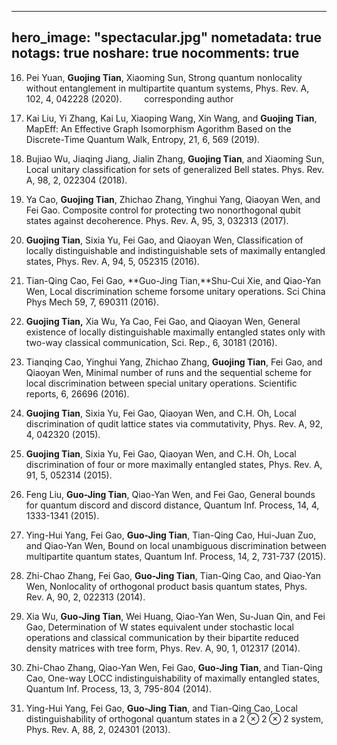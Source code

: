 
---
hero_image: "spectacular.jpg"
nometadata: true
notags: true
noshare: true
nocomments: true
---


16. Pei Yuan, **Guojing Tian**, Xiaoming Sun, Strong quantum nonlocality without entanglement in multipartite quantum systems, Phys. Rev. A, 102, 4, 042228 (2020).
    &emsp;&emsp; 
    corresponding author

15. Kai Liu, Yi Zhang, Kai Lu, Xiaoping Wang, Xin Wang, and **Guojing Tian**, MapEff: An Effective Graph Isomorphism Agorithm Based on the Discrete-Time Quantum Walk, Entropy, 21, 6, 569 (2019).
    &emsp;&emsp;

14. Bujiao Wu, Jiaqing Jiang, Jialin Zhang, **Guojing Tian**, and Xiaoming Sun, Local unitary classification for sets of generalized Bell states. Phys. Rev. A, 98, 2, 022304 (2018).&emsp;&emsp;

13. Ya Cao, **Guojing Tian**, Zhichao Zhang, Yinghui Yang, Qiaoyan Wen, and Fei Gao. Composite control for protecting two nonorthogonal qubit states against decoherence. Phys. Rev. A, 95, 3, 032313 (2017).

12. **Guojing Tian**, Sixia Yu, Fei Gao, and Qiaoyan Wen, Classification of locally distinguishable and indistinguishable sets of maximally entangled states, Phys. Rev. A, 94, 5, 052315 (2016).

11. Tian-Qing Cao, Fei Gao, **Guo-Jing Tian,**Shu-Cui Xie, and Qiao-Yan Wen, Local discrimination scheme forsome unitary operations. Sci China Phys Mech 59, 7, 690311 (2016).

10. **Guojing Tian,** Xia Wu, Ya Cao, Fei Gao, and Qiaoyan Wen, General existence of locally distinguishable maximally entangled states only with two-way classical communication, Sci. Rep., 6, 30181 (2016).

9. Tianqing Cao, Yinghui Yang, Zhichao Zhang, **Guojing Tian**, Fei Gao, and Qiaoyan Wen, Minimal number of runs and the sequential scheme for local discrimination between special unitary operations. Scientific reports, 6, 26696 (2016).

8. **Guojing Tian**, Sixia Yu, Fei Gao, Qiaoyan Wen, and C.H. Oh, Local discrimination of qudit lattice states via commutativity, Phys. Rev. A, 92, 4, 042320 (2015).

7. **Guojing Tian**, Sixia Yu, Fei Gao, Qiaoyan Wen, and C.H. Oh, Local discrimination of four or more maximally entangled states, Phys. Rev. A, 91, 5, 052314 (2015). 

6. Feng Liu, **Guo-Jing Tian**, Qiao-Yan Wen, and Fei Gao,  General bounds for quantum discord and discord distance, Quantum Inf. Process, 14, 4, 1333-1341 (2015).

5. Ying-Hui Yang, Fei Gao, **Guo-Jing Tian**, Tian-Qing Cao, Hui-Juan Zuo, and Qiao-Yan Wen, Bound on local unambiguous  discrimination between multipartite quantum states,  Quantum Inf. Process, 14, 2, 731-737 (2015).

4. Zhi-Chao Zhang, Fei Gao, **Guo-Jing Tian**, Tian-Qing Cao, and Qiao-Yan Wen, Nonlocality of orthogonal product basis quantum states, Phys. Rev. A, 90, 2, 022313 (2014).

3. Xia Wu, **Guo-Jing Tian**, Wei Huang, Qiao-Yan Wen, Su-Juan Qin, and Fei Gao, Determination of W states equivalent under stochastic local operations and classical communication by their bipartite reduced density matrices with tree form, Phys. Rev. A, 90, 1, 012317 (2014).

2. Zhi-Chao Zhang, Qiao-Yan Wen, Fei Gao, **Guo-Jing Tian**, and Tian-Qing Cao, One-way LOCC indistinguishability of maximally entangled states,  Quantum Inf. Process, 13, 3, 795-804 (2014).

1. Ying-Hui Yang, Fei Gao, **Guo-Jing Tian**, and Tian-Qing Cao, Local distinguishability of orthogonal quantum states in a $2\otimes2\otimes2$ system, Phys. Rev. A,  88, 2, 024301 (2013). 
